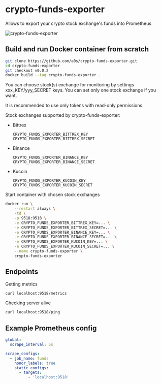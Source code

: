 # crypto-funds-exporter
Allows to export your crypto stock exchange's funds into Prometheus

![crypto-funds-exporter](https://user-images.githubusercontent.com/418868/48798765-6ab35080-ed16-11e8-9d61-2c438fbfa5ab.png)

## Build and run Docker container from scratch

```bash
git clone https://github.com/a0s/crypto-funds-exporter.git
cd crypto-funds-exporter
git checkout v0.0.2
docker build --tag crypto-funds-exporter .
```

You can choose stock(s) exchange for monitoring by settings xxx_KEY/yyy_SECRET keys.
You can set only one stock exchange if you want.

It is recommended to use only tokens with read-only permissions.

Stock exchanges supported by crypto-funds-exporter: 

* Bittrex
  ```
  CRYPTO_FUNDS_EXPORTER_BITTREX_KEY
  CRYPTO_FUNDS_EXPORTER_BITTREX_SECRET
  ```
    
* Binance
  ```
  CRYPTO_FUNDS_EXPORTER_BINANCE_KEY
  CRYPTO_FUNDS_EXPORTER_BINANCE_SECRET
  ```

* Kucoin
  ```
  CRYPTO_FUNDS_EXPORTER_KUCOIN_KEY
  CRYPTO_FUNDS_EXPORTER_KUCOIN_SECRET
  ```
    
Start container with chosen stock exchanges
    
```bash
docker run \
    --restart always \
    -td \
    -p 9518:9518 \
    -e CRYPTO_FUNDS_EXPORTER_BITTREX_KEY=... \
    -e CRYPTO_FUNDS_EXPORTER_BITTREX_SECRET=... \
    -e CRYPTO_FUNDS_EXPORTER_BINANCE_KEY=... \
    -e CRYPTO_FUNDS_EXPORTER_BINANCE_SECRET=... \
    -e CRYPTO_FUNDS_EXPORTER_KUCOIN_KEY=... \
    -e CRYPTO_FUNDS_EXPORTER_KUCOIN_SECRET=... \
    --name crypto-funds-exporter \    
    crypto-funds-exporter
```

## Endpoints

Getting metrics 

```bash
curl localhost:9518/metrics
```

Checking server alive

```bash
curl localhost:9518/ping 
```

## Example Prometheus config

```yaml
global:
  scrape_interval: 5s

scrape_configs:
  - job_name: funds
    honor_labels: true
    static_configs:
      - targets:
          - 'localhost:9518'
```
